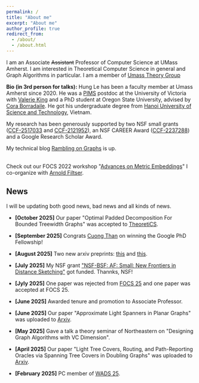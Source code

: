 ```yaml
---
permalink: /
title: "About me"
excerpt: "About me"
author_profile: true
redirect_from: 
  - /about/
  - /about.html
---
```


I am an Associate ~~Assistant~~ Professor of Computer Science at UMass Amherst. I am interested in Theoretical Computer Science in general and Graph Algorithms in particular. I am a member of  [Umass Theory Group](https://www.cics.umass.edu/research/area/theoretical-computer-science)

**Bio (in 3rd person for talks):** Hung Le has been a faculty member at Umass Amherst since 2020. He was a <a href = "http://www.pims.math.ca/scientific/postdoctoral/postdoctoral-fellows#pdf-2018">PIMS</a> postdoc at the University of Victoria with <a href ="http://webhome.cs.uvic.ca/~val/">Valerie King</a> and a PhD student at Oregon State University, advised by <a href="http://blogs.oregonstate.edu/glencora/">Cora Borradaile</a>. He got his undergraduate degree from <a href="https://hust.edu.vn/en/">Hanoi University of Science and Technology</a>, Vietnam. 

My research has been generously supported by two NSF small grants  ([CCF-2517033](https://www.nsf.gov/awardsearch/showAward?AWD_ID=2517033&HistoricalAwards=false) and [CCF-2121952](https://www.nsf.gov/awardsearch/showAward?AWD_ID=2121952)), an NSF CAREER Award ([CCF-2237288](https://www.nsf.gov/awardsearch/showAward?AWD_ID=2237288)) and a Google Research Scholar Award.

My technical blog [Rambling on Graphs](https://minorfree.github.io) is up. <br>


<br> Check out our FOCS 2022 workshop "[Advances on Metric Embeddings](https://hackmd.io/@3S70qBUwTR6_CErLY2dm4A/SJfp46KGi)" I co-organize with [Arnold Filtser](https://arnold.filtser.com).

## News

I will be updating both good news, bad news and all kinds of news. 

 - **[October 2025]** Our paper "Optimal Padded Decomposition For Bounded Treewidth Graphs" was accepted to [TheoretiCS](https://theoretics.episciences.org).

 - **[September 2025]** Congrats [Cuong Than](https://thanvietcuong.github.io) on winning the Google PhD Fellowship! 

 - **[August 2025]** Two new arxiv preprints: [this](https://arxiv.org/abs/2508.11555) and [this](https://arxiv.org/abs/2508.11507). 

 - **[July 2025]** My NSF grant ["NSF-BSF: AF: Small: New Frontiers in Distance Sketching"](https://www.nsf.gov/awardsearch/showAward?AWD_ID=2517033&HistoricalAwards=false) got funded. Thannks, NSF!
 
 - **[Jyly 2025]** One paper was rejected from [FOCS 25](https://focs.computer.org/2025/) and one paper was accepted at FOCS 25.
 
 - **[June 2025]** Awarded tenure and promotion to Associate Professor.
 
 - **[June 2025]** Our paper "Approximate Light Spanners in Planar Graphs" was uploaded to [Arxiv](https://arxiv.org/abs/2505.24825).   

 - **[May 2025]** Gave a talk a theory seminar of Northeastern on "Designing Graph Algorithms with VC Dimension".
 
 - **[April 2025]** Our paper "Light Tree Covers, Routing, and Path-Reporting Oracles via Spanning Tree Covers in Doubling Graphs" was uploaded to [Arxiv](https://arxiv.org/abs/2503.22669).

 - **[February 2025]** PC member of [WADS  25](https://cccg-wads-2025.eecs.yorku.ca/WADS%202025.html). 

 
 



 


